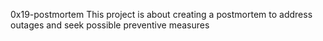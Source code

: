 0x19-postmortem
This project is about creating a postmortem to address outages and seek possible preventive measures
